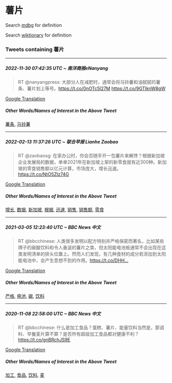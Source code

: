 # 薯片

Search [mdbg](https://www.mdbg.net/chinese/dictionary?page=worddict&wdrst=0&wdqb=薯片) for definition

Search [wiktionary](https://en.wiktionary.org/wiki/薯片) for definition

### Tweets containing 薯片

___
##### 2022-11-30 07:42:35 UTC ~ 南洋商报eNanyang
> RT @nanyangpress: 大部分人在减肥时，通常会将马铃薯和油腻腻的薯条、薯片划上等号。https://t.co/0nOTc5l27M https://t.co/9GTlknW8gW

[Google Translation](https://translate.google.com/?hi=en&tab=TT&sl=zh-CN&tl=en&op=translate&text=RT+%40nanyangpress%3A+%E5%A4%A7%E9%83%A8%E5%88%86%E4%BA%BA%E5%9C%A8%E5%87%8F%E8%82%A5%E6%97%B6%EF%BC%8C%E9%80%9A%E5%B8%B8%E4%BC%9A%E5%B0%86%E9%A9%AC%E9%93%83%E8%96%AF%E5%92%8C%E6%B2%B9%E8%85%BB%E8%85%BB%E7%9A%84%E8%96%AF%E6%9D%A1%E3%80%81%E8%96%AF%E7%89%87%E5%88%92%E4%B8%8A%E7%AD%89%E5%8F%B7%E3%80%82https%3A%2F%2Ft.co%2F0nOTc5l27M+https%3A%2F%2Ft.co%2F9GTlknW8gW)
##### Other Words/Names of Interest in the Above Tweet
[薯条](薯条.md), [马铃薯](马铃薯.md)
___
##### 2022-02-13 11:37:26 UTC ~ 联合早报 Lianhe Zaobao
> RT @zaobaosg: 在家办公时，你会否随手开一包薯片来解馋？根据新加坡企业发展局的数据，单单2021年在新加坡上架的新零食就有近300种。新加坡的零食销售额以亿元计算，市场庞大，增长迅速。 https://t.co/NtO5ZIz74G

[Google Translation](https://translate.google.com/?hi=en&tab=TT&sl=zh-CN&tl=en&op=translate&text=RT+%40zaobaosg%3A+%E5%9C%A8%E5%AE%B6%E5%8A%9E%E5%85%AC%E6%97%B6%EF%BC%8C%E4%BD%A0%E4%BC%9A%E5%90%A6%E9%9A%8F%E6%89%8B%E5%BC%80%E4%B8%80%E5%8C%85%E8%96%AF%E7%89%87%E6%9D%A5%E8%A7%A3%E9%A6%8B%EF%BC%9F%E6%A0%B9%E6%8D%AE%E6%96%B0%E5%8A%A0%E5%9D%A1%E4%BC%81%E4%B8%9A%E5%8F%91%E5%B1%95%E5%B1%80%E7%9A%84%E6%95%B0%E6%8D%AE%EF%BC%8C%E5%8D%95%E5%8D%952021%E5%B9%B4%E5%9C%A8%E6%96%B0%E5%8A%A0%E5%9D%A1%E4%B8%8A%E6%9E%B6%E7%9A%84%E6%96%B0%E9%9B%B6%E9%A3%9F%E5%B0%B1%E6%9C%89%E8%BF%91300%E7%A7%8D%E3%80%82%E6%96%B0%E5%8A%A0%E5%9D%A1%E7%9A%84%E9%9B%B6%E9%A3%9F%E9%94%80%E5%94%AE%E9%A2%9D%E4%BB%A5%E4%BA%BF%E5%85%83%E8%AE%A1%E7%AE%97%EF%BC%8C%E5%B8%82%E5%9C%BA%E5%BA%9E%E5%A4%A7%EF%BC%8C%E5%A2%9E%E9%95%BF%E8%BF%85%E9%80%9F%E3%80%82+https%3A%2F%2Ft.co%2FNtO5ZIz74G)
##### Other Words/Names of Interest in the Above Tweet
[增长](增长.md), [数据](数据.md), [新加坡](新加坡.md), [根据](根据.md), [迅速](迅速.md), [销售](销售.md), [销售额](销售额.md), [零食](零食.md)
___
##### 2021-03-05 12:23:40 UTC ~ BBC News 中文
> RT @bbcchinese: 人类很多发明以配方特别并严格保密而著名，比如某些牌子的碳酸饮料和令人垂涎的薯片之类，但太阳能电池板通常不会出现在这类发明清单的排头位置上。然而人们发现，有几种食材的成分若添加到太阳能电池中，会产生意想不到的作用。https://t.co/DHH…

[Google Translation](https://translate.google.com/?hi=en&tab=TT&sl=zh-CN&tl=en&op=translate&text=RT+%40bbcchinese%3A+%E4%BA%BA%E7%B1%BB%E5%BE%88%E5%A4%9A%E5%8F%91%E6%98%8E%E4%BB%A5%E9%85%8D%E6%96%B9%E7%89%B9%E5%88%AB%E5%B9%B6%E4%B8%A5%E6%A0%BC%E4%BF%9D%E5%AF%86%E8%80%8C%E8%91%97%E5%90%8D%EF%BC%8C%E6%AF%94%E5%A6%82%E6%9F%90%E4%BA%9B%E7%89%8C%E5%AD%90%E7%9A%84%E7%A2%B3%E9%85%B8%E9%A5%AE%E6%96%99%E5%92%8C%E4%BB%A4%E4%BA%BA%E5%9E%82%E6%B6%8E%E7%9A%84%E8%96%AF%E7%89%87%E4%B9%8B%E7%B1%BB%EF%BC%8C%E4%BD%86%E5%A4%AA%E9%98%B3%E8%83%BD%E7%94%B5%E6%B1%A0%E6%9D%BF%E9%80%9A%E5%B8%B8%E4%B8%8D%E4%BC%9A%E5%87%BA%E7%8E%B0%E5%9C%A8%E8%BF%99%E7%B1%BB%E5%8F%91%E6%98%8E%E6%B8%85%E5%8D%95%E7%9A%84%E6%8E%92%E5%A4%B4%E4%BD%8D%E7%BD%AE%E4%B8%8A%E3%80%82%E7%84%B6%E8%80%8C%E4%BA%BA%E4%BB%AC%E5%8F%91%E7%8E%B0%EF%BC%8C%E6%9C%89%E5%87%A0%E7%A7%8D%E9%A3%9F%E6%9D%90%E7%9A%84%E6%88%90%E5%88%86%E8%8B%A5%E6%B7%BB%E5%8A%A0%E5%88%B0%E5%A4%AA%E9%98%B3%E8%83%BD%E7%94%B5%E6%B1%A0%E4%B8%AD%EF%BC%8C%E4%BC%9A%E4%BA%A7%E7%94%9F%E6%84%8F%E6%83%B3%E4%B8%8D%E5%88%B0%E7%9A%84%E4%BD%9C%E7%94%A8%E3%80%82https%3A%2F%2Ft.co%2FDHH%E2%80%A6)
##### Other Words/Names of Interest in the Above Tweet
[严格](严格.md), [电池](电池.md), [碳](碳.md), [饮料](饮料.md)
___
##### 2020-11-08 22:58:00 UTC ~ BBC News 中文
> RT @bbcchinese: 什么是加工食品？蛋糕、薯片、能量饮料当然是，那调料、早餐麦片算不算？是否所有超级加工食品都对健康不利？https://t.co/gnBRchJS9E

[Google Translation](https://translate.google.com/?hi=en&tab=TT&sl=zh-CN&tl=en&op=translate&text=RT+%40bbcchinese%3A+%E4%BB%80%E4%B9%88%E6%98%AF%E5%8A%A0%E5%B7%A5%E9%A3%9F%E5%93%81%EF%BC%9F%E8%9B%8B%E7%B3%95%E3%80%81%E8%96%AF%E7%89%87%E3%80%81%E8%83%BD%E9%87%8F%E9%A5%AE%E6%96%99%E5%BD%93%E7%84%B6%E6%98%AF%EF%BC%8C%E9%82%A3%E8%B0%83%E6%96%99%E3%80%81%E6%97%A9%E9%A4%90%E9%BA%A6%E7%89%87%E7%AE%97%E4%B8%8D%E7%AE%97%EF%BC%9F%E6%98%AF%E5%90%A6%E6%89%80%E6%9C%89%E8%B6%85%E7%BA%A7%E5%8A%A0%E5%B7%A5%E9%A3%9F%E5%93%81%E9%83%BD%E5%AF%B9%E5%81%A5%E5%BA%B7%E4%B8%8D%E5%88%A9%EF%BC%9Fhttps%3A%2F%2Ft.co%2FgnBRchJS9E)
##### Other Words/Names of Interest in the Above Tweet
[加工](加工.md), [食品](食品.md), [饮料](饮料.md), [麦](麦.md)
